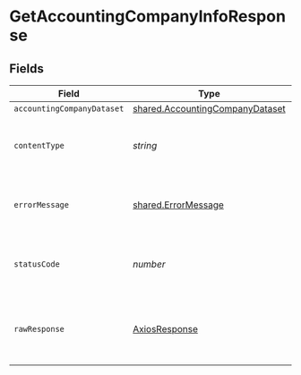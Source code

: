 # GetAccountingCompanyInfoResponse


## Fields

| Field                                                                              | Type                                                                               | Required                                                                           | Description                                                                        |
| ---------------------------------------------------------------------------------- | ---------------------------------------------------------------------------------- | ---------------------------------------------------------------------------------- | ---------------------------------------------------------------------------------- |
| `accountingCompanyDataset`                                                         | [shared.AccountingCompanyDataset](../../models/shared/accountingcompanydataset.md) | :heavy_minus_sign:                                                                 | Success                                                                            |
| `contentType`                                                                      | *string*                                                                           | :heavy_check_mark:                                                                 | HTTP response content type for this operation                                      |
| `errorMessage`                                                                     | [shared.ErrorMessage](../../models/shared/errormessage.md)                         | :heavy_minus_sign:                                                                 | Your API request was not properly authorized.                                      |
| `statusCode`                                                                       | *number*                                                                           | :heavy_check_mark:                                                                 | HTTP response status code for this operation                                       |
| `rawResponse`                                                                      | [AxiosResponse](https://axios-http.com/docs/res_schema)                            | :heavy_minus_sign:                                                                 | Raw HTTP response; suitable for custom response parsing                            |